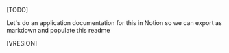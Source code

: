 [TODO]

Let's do an application documentation for this in Notion so we can export as markdown and populate this readme 

[VRESION]